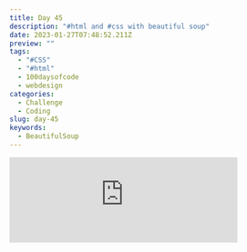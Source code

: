 ```yaml
---
title: Day 45
description: "#html and #css with beautiful soup"
date: 2023-01-27T07:48:52.211Z
preview: ""
tags:
  - "#CSS"
  - "#html"
  - 100daysofcode
  - webdesign
categories:
  - Challenge
  - Coding
slug: day-45
keywords:
  - BeautifulSoup
---
```

<iframe src="https://mastodontech.de/@larnius/109762818418391012/embed" class="mastodon-embed" style="max-width: 100%; border: 0" width="400" allowfullscreen="allowfullscreen"></iframe><script src="https://mastodontech.de/embed.js" async="async"></script>